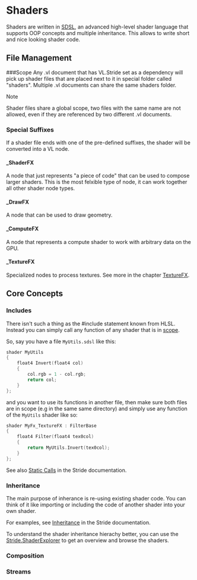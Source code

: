 # Shaders
Shaders are written in [SDSL](https://doc.stride3d.net/4.0/en/manual/graphics/effects-and-shaders/shading-language/index.html), an advanced high-level shader language that supports OOP concepts and multiple inheritance. This allows to write short and nice looking shader code.

## File Management
###Scope
Any .vl document that has VL.Stride set as a dependency will pick up shader files that are placed next to it in special folder called "shaders". Multiple .vl documents can share the same shaders folder.

> [!NOTE]
> Shader files share a global scope, two files with the same name are not allowed, even if they are referenced by two different .vl documents.

### Special Suffixes
If a shader file ends with one of the pre-defined suffixes, the shader will be converted into a VL node.
#### _ShaderFX
A node that just represents "a piece of code" that can be used to compose larger shaders. This is the most felxible type of node, it can work together all other shader node types.
#### _DrawFX
A node that can be used to draw geometry.
#### _ComputeFX
A node that represents a compute shader to work with arbitrary data on the GPU.
#### _TextureFX
Specialized nodes to process textures. See more in the chapter [TextureFX](texturefx.md).

## Core Concepts
### Includes
There isn't such a thing as the #include statement known from HLSL. Instead you can simply call any function of any shader that is in [scope](#scope). 

So, say you have a file `MyUtils.sdsl` like this:
```c
shader MyUtils
{
    float4 Invert(float4 col)
    {
        col.rgb = 1 - col.rgb;
        return col;
    }
};
```

and you want to use its functions in another file, then make sure both files are in scope (e.g in the same same directory) and simply use any function of the `MyUtils` shader like so:

```c
shader MyFx_TextureFX : FilterBase
{
    float4 Filter(float4 tex0col)
    {
        return MyUtils.Invert(tex0col);
    }
};
```

See also [Static Calls](https://doc.stride3d.net/latest/en/manual/graphics/effects-and-shaders/shading-language/shader-classes-mixins-and-inheritance.html#static-calls) in the Stride documentation.

### Inheritance
The main purpose of inherance is re-using existing shader code. You can think of it like importing or including the code of another shader into your own shader. 

For examples, see [Inheritance](https://doc.stride3d.net/latest/en/manual/graphics/effects-and-shaders/shading-language/shader-classes-mixins-and-inheritance.html#example-code-inheritance) in the Stride documentation.

To understand the shader inheritance hierachy better, you can use the [Stride.ShaderExplorer](../graphics-3d.md#useful-tools) to get an overview and browse the shaders.

### Composition

### Streams
